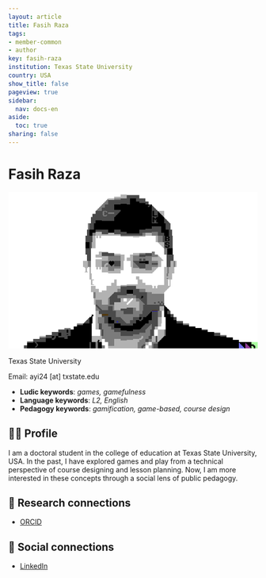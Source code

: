 ```yaml
---
layout: article
title: Fasih Raza
tags:
- member-common
- author
key: fasih-raza
institution: Texas State University
country: USA
show_title: false
pageview: true
sidebar:
  nav: docs-en
aside:
  toc: true
sharing: false
---
```


# Fasih Raza

<div class="card">
  <div class="card__image">
    <img class="image" src="/assets/images/fasih.png"/>
  </div>
</div>

<p>Texas State University</p>
Email: ayi24 [at] txstate.edu

- **Ludic keywords**: *games, gamefulness*
- **Language keywords**: *L2, English*
- **Pedagogy keywords**: *gamification, game-based, course design*

<!--more-->

## 👨‍🏫 Profile

I am a doctoral student in the college of education at Texas State University, USA. In the past, I have explored games and play from a technical perspective of course designing and lesson planning. Now, I am more interested in these concepts through a social lens of public pedagogy. 

## 🧪 Research connections

- [ORCID](https://orcid.org/0009-0009-4935-6132)

## 💬 Social connections

- [LinkedIn](https://www.linkedin.com/in/fasihraza/)